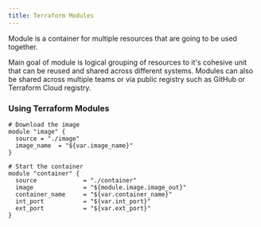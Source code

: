 ```yaml
---
title: Terraform Modules
---
```

Module is a container for multiple resources that are going to be used together.

Main goal of module is logical grouping of resources to it's cohesive unit that can be reused and shared across different systems. Modules can also be shared across multiple teams or via public registry such as GitHub or Terraform Cloud registry.

### Using Terraform Modules

```
# Download the image
module "image" {
  source = "./image"
  image_name  = "${var.image_name}"
}

# Start the container
module "container" {
  source             = "./container"
  image              = "${module.image.image_out}"
  container_name     = "${var.container_name}"
  int_port           = "${var.int_port}"
  ext_port           = "${var.ext_port}"
}
```
